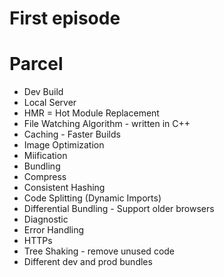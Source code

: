 # First episode

# Parcel

- Dev Build
- Local Server
- HMR = Hot Module Replacement
- File Watching Algorithm - written in C++
- Caching - Faster Builds
- Image Optimization
- Miification
- Bundling
- Compress
- Consistent Hashing
- Code Splitting (Dynamic Imports)
- Differential Bundling - Support older browsers
- Diagnostic
- Error Handling
- HTTPs
- Tree Shaking - remove unused code
- Different dev and prod bundles
